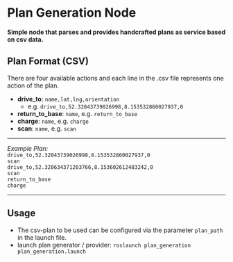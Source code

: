 # Plan Generation Node

**Simple node that parses and provides handcrafted plans as service based on csv data.**

## Plan Format (CSV)

There are four available actions and each line in the .csv file represents one action of the plan.
- **drive_to**: `name,lat,lng,orientation`
    - e.g. `drive_to,52.32043739026998,8.153532860027937,0`
- **return_to_base**: `name`, e.g. `return_to_base`
- **charge**: `name`, e.g. `charge`
- **scan**: `name`, e.g. `scan`

-----
*Example Plan:*  
`drive_to,52.32043739026998,8.153532860027937,0`  
`scan`  
`drive_to,52.320634371203766,8.153602612483242,0`  
`scan`  
`return_to_base`  
`charge`  

-----

## Usage

- The csv-plan to be used can be configured via the parameter `plan_path` in the launch file.  
- launch plan generator / provider: `roslaunch plan_generation plan_generation.launch`
